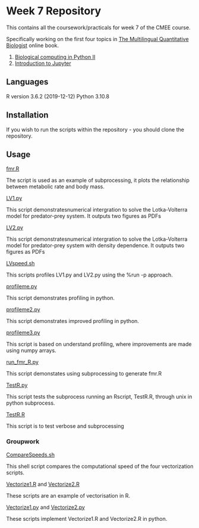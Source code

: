 # Week 7 Repository 

This contains all the coursework/practicals for week 7 of the CMEE course.

Specifically working on the first four topics in [The Multilingual Quantitative Biologist](https://mhasoba.github.io/TheMulQuaBio/intro.html) online book. 

1. [Biological computing in Python II](https://mhasoba.github.io/TheMulQuaBio/notebooks/06-Python_II.html)
2. [Introduction to Jupyter](https://mhasoba.github.io/TheMulQuaBio/notebooks/Appendix-JupyIntro.html)

## Languages
R version 3.6.2 (2019-12-12)
Python 3.10.8

## Installation 
If you wish to run the scripts within the repository - you should clone the repository.
## Usage

[fmr.R](code/fmr.R)

The script is used as an example of subprocessing, it plots the relationship between metabolic rate and body mass. 

[LV1.py](code/LV1.py)

This script demonstratesnumerical intergration to solve the Lotka-Volterra model for predator-prey system. It outputs two figures as PDFs

[LV2.py](code/LV2.py)

This script demonstratesnumerical intergration to solve the Lotka-Volterra model for predator-prey system with density dependence. It outputs two figures as PDFs

[LVspeed.sh](code/LVspeed.sh)

This scripts profiles LV1.py and LV2.py using the %run -p approach. 

[profileme.py](code/profileme.py)

This script demonstrates profiling in python. 

[profileme2.py](code/profileme2.py)

This script demonstrates improved profiling in python. 

[profileme3.py](code/profileme3.py)

This script is based on understand profiling, where improvements
are made using numpy arrays.

[run_fmr_R.py](code/run_fmr_R.py)

This script demonstates using subprocessing to generate fmr.R

[TestR.py](code/TestR.py)

This script tests the subprocess running an Rscript, TestR.R, through unix in python subprocess.

[TestR.R](code/TestR.R)

This script is to test verbose and subprocessing

### Groupwork 

[CompareSpeeds.sh](code/CompareSpeed.sh) 

This shell script compares the computational speed of the four vectorization scripts.

[Vectorize1.R](code/Vectorize1.R) and [Vectorize2.R](code/Vectorize2.R) 

These scripts are an example of vectorisation in R.

[Vectorize1.py](code/Vectorize1.py) and [Vectorize2.py](code/Vectorize2.py)

 These scripts implement Vectorize1.R and Vectorize2.R in python.
